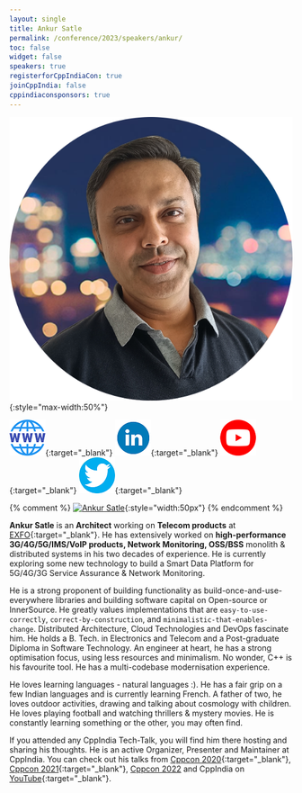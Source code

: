 ```yaml
---
layout: single
title: Ankur Satle
permalink: /conference/2023/speakers/ankur/
toc: false
widget: false
speakers: true
registerforCppIndiaCon: true
joinCppIndia: false
cppindiaconsponsors: true
---
```


![Ankur Satle](/conference/2023/graphics/speakers/ankur.png "Ankur Satle"){:style="max-width:50%"}

[![Ankur Satle](/assets/images/www.png "Ankur Satle")](https://ankursatle.wordpress.com/){:target="_blank"}
[![Ankur Satle](/assets/images/linkedin.png "Ankur Satle")](https://www.linkedin.com/in/ankursatle/){:target="_blank"}
[![Ankur Satle](/assets/images/you-tube.png "Ankur Satle")](https://www.youtube.com/results?search_query=ankur+satle){:target="_blank"}
[![Ankur Satle](/assets/images/twitter.png "Ankur Satle")](https://twitter.com/AnkurSatle){:target="_blank"}

{% comment %}
[![Ankur Satle](https://github.githubassets.com/images/modules/logos_page/GitHub-Mark.png "Ankur Satle")](https://github.com/sankurm){:style="width:50px"}
{% endcomment %}

**Ankur Satle** is an **Architect** working on **Telecom products** at [EXFO](https://www.exfo.com/){:target="_blank"}. He has extensively worked on **high-performance 3G/4G/5G/IMS/VoIP products, Network Monitoring, OSS/BSS** monolith & distributed systems in his two decades of experience. He is currently exploring some new technology to build a Smart Data Platform for 5G/4G/3G Service Assurance & Network Monitoring. 

He is a strong proponent of building functionality as build-once-and-use-everywhere libraries and building software capital on Open-source or InnerSource. He greatly values implementations that are `easy-to-use-correctly`, `correct-by-construction`, and `minimalistic-that-enables-change`. Distributed Architecture, Cloud Technologies and DevOps fascinate him. He holds a B. Tech. in Electronics and Telecom and a Post-graduate Diploma in Software Technology. An engineer at heart, he has a strong optimisation focus, using less resources and minimalism. No wonder, C++ is his favourite tool. He has a multi-codebase modernisation experience. 

He loves learning languages - natural languages :). He has a fair grip on a few Indian languages and is currently learning French. A father of two, he loves outdoor activities, drawing and talking about cosmology with children. He loves playing football and watching thrillers & mystery movies. He is constantly learning something or the other, you may often find. 

If you attended any CppIndia Tech-Talk, you will find him there hosting and sharing his thoughts. He is an active Organizer, Presenter and Maintainer at CppIndia. You can check out his talks from [Cppcon 2020](https://www.youtube.com/watch?v=5ji9iRq7JoE){:target="_blank"}, [Cppcon 2021](https://www.youtube.com/watch?v=udUwDk5YW7Q){:target="_blank"}, [Cppcon 2022](https://www.youtube.com/watch?v=L_bomNazb8M&pp=ygULYW5rdXIgc2F0bGU%3D) and CppIndia on [YouTube](https://www.youtube.com/results?search_query=ankur+satle){:target="_blank"}.

